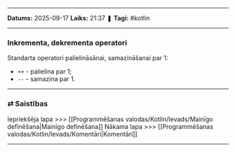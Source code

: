 ___

**Datums:** 2025-09-17
**Laiks:** 21:37
❚ **Tagi:** #kotlin 

---
### Inkrementa, dekrementa operatori

Standarta operatori palielināsānai, samazināšanai par 1:

- `++` - palielina par 1;
- `--` - samazina par 1.

---
### ⇄ Saistības

Iepriekšēja lapa >>> [[Programmēšanas valodas/Kotlin/Ievads/Mainīgo definēšana|Mainīgo definēšana]]
Nākama lapa >>> [[Programmēšanas valodas/Kotlin/Ievads/Komentāri|Komentāri]]

---